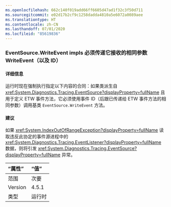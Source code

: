 ```yaml
---
ms.openlocfilehash: 662c140f019add66ff6605d47ad1f32c3f50d711
ms.sourcegitcommit: e02d17b2cf9c1258dadda4810a5e6072a0089aee
ms.translationtype: HT
ms.contentlocale: zh-CN
ms.lasthandoff: 07/01/2020
ms.locfileid: "85619836"
---
```

### <a name="eventsourcewriteevent-impls-must-pass-writeevent-the-same-parameters-that-it-received-plus-id"></a>EventSource.WriteEvent impls 必须传递它接收的相同参数 WriteEvent（以及 ID）

#### <a name="details"></a>详细信息

运行时现在强制执行指定以下内容的合同：如果类派生自 <xref:System.Diagnostics.Tracing.EventSource?displayProperty=fullName> 且用于定义 ETW 事件方法，它必须使用事件 ID（后跟已传递给 ETW 事件方法的相同参数）调用基类 <code>EventSource.WriteEvent</code> 方法。

#### <a name="suggestion"></a>建议

如果 <xref:System.IndexOutOfRangeException?displayProperty=fullName> 读取违反此协定的事件源进程中的 <xref:System.Diagnostics.Tracing.EventListener?displayProperty=fullName> 数据，则将引发 <xref:System.Diagnostics.Tracing.EventSource?displayProperty=fullName> 异常。

| “属性”    | “值”       |
|:--------|:------------|
| 范围   |次要|
|Version|4.5.1|
|类型|运行时|
